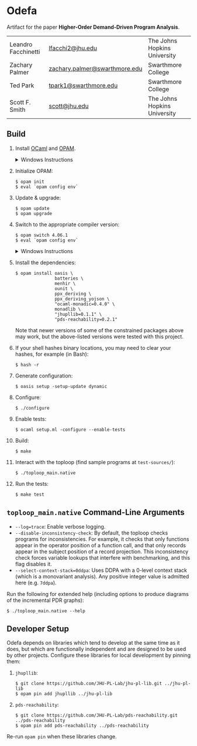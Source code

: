Odefa
=====

Artifact for the paper **Higher-Order Demand-Driven Program Analysis**.

| | | |
|-|-|-|
| Leandro Facchinetti | <lfacchi2@jhu.edu> | The Johns Hopkins University |
| Zachary Palmer | <zachary.palmer@swarthmore.edu> | Swarthmore College |
| Ted Park | <tpark1@swarthmore.edu> | Swarthmore College |
| Scott F. Smith | <scott@jhu.edu> | The Johns Hopkins University |

Build
-----

1. Install [OCaml](https://ocaml.org/) and [OPAM](https://opam.ocaml.org/).

   <details>
   <summary>Windows Instructions</summary>

   Install [OCaml for Windows](http://fdopen.github.io/opam-repository-mingw/installation/), which includes the Cygwin shell with OCaml and OPAM preinstalled.

   </details>

2. Initialize OPAM:

   ```console
   $ opam init
   $ eval `opam config env`
   ```

3. Update & upgrade:

   ```console
   $ opam update
   $ opam upgrade
   ```

4. Switch to the appropriate compiler version:

   ```console
   $ opam switch 4.06.1
   $ eval `opam config env`
   ```

   <details>
   <summary>Windows Instructions</summary>

   Either

   ```console
   $ opam switch 4.06.1+mingw64
   $ eval `opam config env`
   ```

   or

   ```console
   $ opam switch 4.06.1+mingw32
   $ eval `opam config env`
   ```

   depending on the system.

   </details>

5. Install the dependencies:

   ```console
   $ opam install oasis \
                  batteries \
                  menhir \
                  ounit \
                  ppx_deriving \
                  ppx_deriving_yojson \
                  "ocaml-monadic=0.4.0" \
                  monadlib \
                  "jhupllib=0.1.1" \
                  "pds-reachability=0.2.1"
   ```

   Note that newer versions of some of the constrained packages above may work, but the above-listed versions were tested with this project.

6. If your shell hashes binary locations, you may need to clear your hashes, for example (in Bash):

   ```console
   $ hash -r
   ```

7. Generate configuration:

   ```console
   $ oasis setup -setup-update dynamic
   ```

8. Configure:

   ```console
   $ ./configure
   ```

9. Enable tests:

   ```console
   $ ocaml setup.ml -configure --enable-tests
   ```

10. Build:

    ```console
    $ make
    ```

11. Interact with the toploop (find sample programs at `test-sources/`):

    ```console
    $ ./toploop_main.native
    ```

12. Run the tests:

    ```console
    $ make test
    ```

`toploop_main.native` Command-Line Arguments
--------------------------------------------

- `--log=trace`: Enable verbose logging.
- `--disable-inconsistency-check`: By default, the toploop checks programs for inconsistencies. For example, it checks that only functions appear in the operator position of a function call, and that only records appear in the subject position of a record projection. This inconsistency check forces variable lookups that interfere with benchmarking, and this flag disables it.
- `--select-context-stack=0ddpa`: Uses DDPA with a 0-level context stack (which is a monovariant analysis). Any positive integer value is admitted here (e.g. `7ddpa`).

Run the following for extended help (including options to produce diagrams of the incremental PDR graphs):

```console
$ ./toploop_main.native --help
```

Developer Setup
---------------

Odefa depends on libraries which tend to develop at the same time as it does, but which are functionally independent and are designed to be used by other projects. Configure these libraries for local development by pinning them:

1. `jhupllib`:

   ```console
   $ git clone https://github.com/JHU-PL-Lab/jhu-pl-lib.git ../jhu-pl-lib
   $ opam pin add jhupllib ../jhu-pl-lib
   ```

2. `pds-reachability`:

   ```console
   $ git clone https://github.com/JHU-PL-Lab/pds-reachability.git ../pds-reachability
   $ opam pin add pds-reachability ../pds-reachability
   ```

Re-run `opam pin` when these libraries change.
